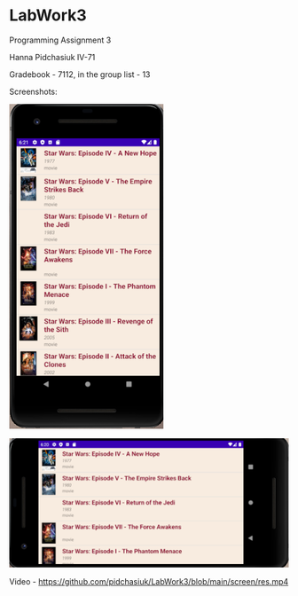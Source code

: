 # LabWork3
 Programming Assignment 3
 
 Hanna Pidchasiuk IV-71
 
 Gradebook - 7112, in the group list - 13

 Screenshots:

 ![alt text](screen/2020-10-17_18-21-44.png "Portreit mode")
 
 ![alt text](screen/2020-10-17_18-21-08.png "Landscape mode")
 
 Video - https://github.com/pidchasiuk/LabWork3/blob/main/screen/res.mp4
